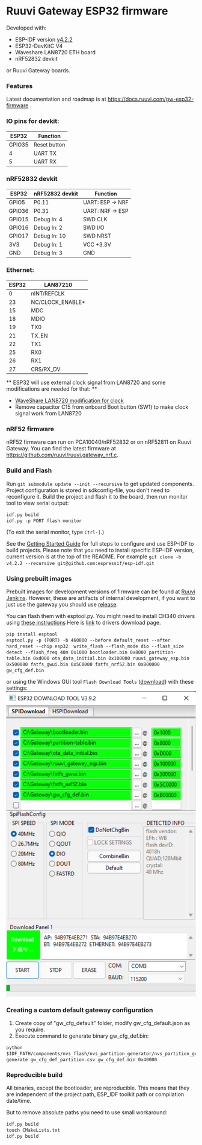 # Ruuvi Gateway ESP32 firmware


Developed with:
* ESP-IDF version [v4.2.2](https://github.com/espressif/esp-idf/releases/tag/v4.2.2)
* ESP32-DevKitC V4
* Waveshare LAN8720 ETH board
* nRF52832 devkit

or Ruuvi Gateway boards.

### Features

Latest documentation and roadmap is at https://docs.ruuvi.com/gw-esp32-firmware . 

### IO pins for devkit:
| ESP32  |   Function   |
|--------|--------------|
| GPIO35 | Reset button |
| 4 | UART TX |
| 5 | UART RX |

### nRF52832 devkit
| ESP32  | nRF52832 devkit |     Function     |
|--------|-----------------|------------------|
| GPIO5  | P0.11           | UART: ESP -> NRF |
| GPIO36 | P0.31           | UART: NRF -> ESP |
| GPIO15 | Debug In: 4     | SWD CLK          |
| GPIO16 | Debug In: 2     | SWD I/O          |
| GPIO17 | Debug In: 10    | SWD NRST         |
| 3V3    | Debug In: 1     | VCC +3.3V        |
| GND    | Debug In: 3     | GND              |

### Ethernet:
| ESP32 | LAN87210 |
|----|---|
|  0 | nINT/REFCLK |
| 23 | NC/CLOCK_ENABLE* |
| 15 | MDC |
| 18 | MDIO |
| 19 | TX0 |
| 21 | TX_EN |
| 22 | TX1 |
| 25 | RX0 |
| 26 | RX1 |
| 27 | CRS/RX_DV |

** ESP32 will use external clock signal from LAN8720 and some modifications are needed for that: **
* [WaveShare LAN8720 modification for clock](https://sautter.com/blog/ethernet-on-esp32-using-lan8720/)
* Remove capacitor C15 from onboard Boot button (SW1) to make clock signal work from LAN8720

### nRF52 firmware
nRF52 firmware can run on PCA10040/nRF52832 or on nRF52811 on Ruuvi Gateway. You can find the latest firmware at https://github.com/ruuvi/ruuvi.gateway_nrf.c. 

### Build and Flash

Run `git submodule update --init --recursive` to get updated components. 
Project configuration is stored in sdkconfig-file, you don't need to reconfigure it. 
Build the project and flash it to the board, then run monitor tool to view serial output:

```
idf.py build
idf.py -p PORT flash monitor
```

(To exit the serial monitor, type ``Ctrl-]``.)

See the [Getting Started Guide](https://docs.espressif.com/projects/esp-idf/en/v4.2.2/esp32/get-started/index.html) for full steps to configure and use ESP-IDF to build projects. Please note that you need to install specific ESP-IDF version, current version is at the top of the README. For example `git clone -b v4.2.2 --recursive git@github.com:espressif/esp-idf.git`

### Using prebuilt images
Prebuilt images for development versions of firmware can be found at [Ruuvi Jenkins](https://jenkins.ruuvi.com/job/ruuvi_gateway_esp-PR/). However, these are artifacts of internal development, if you want to just use the gateway you should use [release](https://github.com/ruuvi/ruuvi.gateway_esp.c/releases).

You can flash them with esptool.py. 
You might need to install CH340 drivers using [these instructions](https://learn.sparkfun.com/tutorials/how-to-install-ch340-drivers#drivers-if-you-need-them)
Here is [link](http://www.wch-ic.com/downloads/CH341SER_ZIP.html) to drivers download page.

```
pip install esptool
esptool.py -p (PORT) -b 460800 --before default_reset --after hard_reset --chip esp32  write_flash --flash_mode dio --flash_size detect --flash_freq 40m 0x1000 bootloader.bin 0x8000 partition-table.bin 0xd000 ota_data_initial.bin 0x100000 ruuvi_gateway_esp.bin 0x500000 fatfs_gwui.bin 0x5C0000 fatfs_nrf52.bin 0xB00000 gw_cfg_def.bin
```

or using the Windows GUI tool `Flash Download Tools` ([download](https://www.espressif.com/en/support/download/other-tools)) with these settings:
![alt text](docs/guiflasher.png "Bootloader 0x1000, partition table 0x8000, ota_data_initial 0xD000, ruuvi_gateway_esp 0x100000, fatfs_gwui 0x500000, fatfs_nrf52 0x5C0000, gw_cfg_def 0xB00000")


### Creating a custom default gateway configuration

1. Create copy of "gw_cfg_default" folder, modify gw_cfg_default.json as you require.
2. Execute command to generate binary gw_cfg_def.bin:
```
python $IDF_PATH/components/nvs_flash/nvs_partition_generator/nvs_partition_gen.py generate gw_cfg_def_partition.csv gw_cfg_def.bin 0x40000
```

### Reproducible build
All binaries, except the bootloader, are reproducible. 
This means that they are independent of the project path, 
ESP_IDF toolkit path or compilation date/time.

But to remove absolute paths you need to use small workaround:
```text
idf.py build
touch CMakeLists.txt
idf.py build
```
